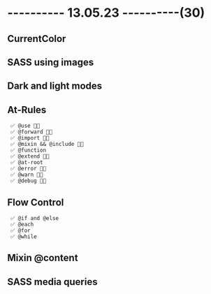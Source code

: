 # ---------- 13.05.23 ----------(30)

## CurrentColor

## SASS using images

## Dark and light modes

## At-Rules

     ✅ @use 👍🏻
     ✅ @forward 👍🏻
     ✅ @import 👍🏻
     ✅ @mixin && @include 👍🏻
     ✅ @function
     ✅ @extend 👍🏻
     ✅ @at-root
     ✅ @error 👍🏻
     ✅ @warn 👍🏻
     ✅ @debug 👍🏻

## Flow Control

     ✅ @if and @else
     ✅ @each
     ✅ @for
     ✅ @while

## Mixin @content

## SASS media queries
